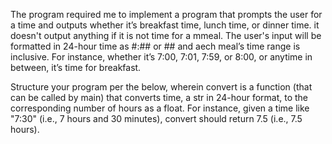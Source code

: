 The program required me to implement a program that prompts the user for a time and outputs whether it’s breakfast time, lunch time, or dinner time. it doesn't output anything if it is not time for a mmeal. The user's input will be formatted in 24-hour time as #:## or ## and aech meal’s time range is inclusive. For instance, whether it’s 7:00, 7:01, 7:59, or 8:00, or anytime in between, it’s time for breakfast.

Structure your program per the below, wherein convert is a function (that can be called by main) that converts time, a str in 24-hour format, to the corresponding number of hours as a float. For instance, given a time like "7:30" (i.e., 7 hours and 30 minutes), convert should return 7.5 (i.e., 7.5 hours).
